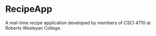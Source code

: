 # RecipeApp
A real-time recipe application developed by members of CSCI 4710 at Roberts Wesleyan College.
